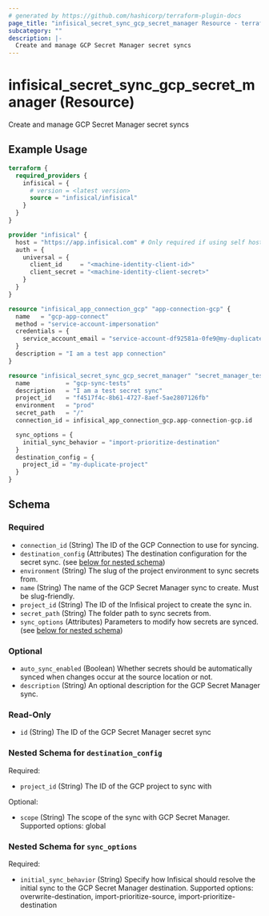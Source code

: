 ```yaml
---
# generated by https://github.com/hashicorp/terraform-plugin-docs
page_title: "infisical_secret_sync_gcp_secret_manager Resource - terraform-provider-infisical"
subcategory: ""
description: |-
  Create and manage GCP Secret Manager secret syncs
---
```


# infisical_secret_sync_gcp_secret_manager (Resource)

Create and manage GCP Secret Manager secret syncs

## Example Usage

```terraform
terraform {
  required_providers {
    infisical = {
      # version = <latest version>
      source = "infisical/infisical"
    }
  }
}

provider "infisical" {
  host = "https://app.infisical.com" # Only required if using self hosted instance of Infisical, default is https://app.infisical.com
  auth = {
    universal = {
      client_id     = "<machine-identity-client-id>"
      client_secret = "<machine-identity-client-secret>"
    }
  }
}

resource "infisical_app_connection_gcp" "app-connection-gcp" {
  name   = "gcp-app-connect"
  method = "service-account-impersonation"
  credentials = {
    service_account_email = "service-account-df92581a-0fe9@my-duplicate-project.iam.gserviceaccount.com"
  }
  description = "I am a test app connection"
}

resource "infisical_secret_sync_gcp_secret_manager" "secret_manager_test" {
  name          = "gcp-sync-tests"
  description   = "I am a test secret sync"
  project_id    = "f4517f4c-8b61-4727-8aef-5ae2807126fb"
  environment   = "prod"
  secret_path   = "/"
  connection_id = infisical_app_connection_gcp.app-connection-gcp.id

  sync_options = {
    initial_sync_behavior = "import-prioritize-destination"
  }
  destination_config = {
    project_id = "my-duplicate-project"
  }
}
```

<!-- schema generated by tfplugindocs -->
## Schema

### Required

- `connection_id` (String) The ID of the GCP Connection to use for syncing.
- `destination_config` (Attributes) The destination configuration for the secret sync. (see [below for nested schema](#nestedatt--destination_config))
- `environment` (String) The slug of the project environment to sync secrets from.
- `name` (String) The name of the GCP Secret Manager sync to create. Must be slug-friendly.
- `project_id` (String) The ID of the Infisical project to create the sync in.
- `secret_path` (String) The folder path to sync secrets from.
- `sync_options` (Attributes) Parameters to modify how secrets are synced. (see [below for nested schema](#nestedatt--sync_options))

### Optional

- `auto_sync_enabled` (Boolean) Whether secrets should be automatically synced when changes occur at the source location or not.
- `description` (String) An optional description for the GCP Secret Manager sync.

### Read-Only

- `id` (String) The ID of the GCP Secret Manager secret sync

<a id="nestedatt--destination_config"></a>
### Nested Schema for `destination_config`

Required:

- `project_id` (String) The ID of the GCP project to sync with

Optional:

- `scope` (String) The scope of the sync with GCP Secret Manager. Supported options: global


<a id="nestedatt--sync_options"></a>
### Nested Schema for `sync_options`

Required:

- `initial_sync_behavior` (String) Specify how Infisical should resolve the initial sync to the GCP Secret Manager destination. Supported options: overwrite-destination, import-prioritize-source, import-prioritize-destination
